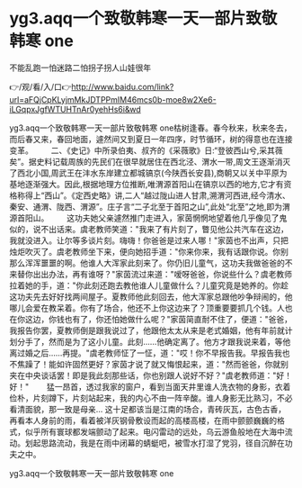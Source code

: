 # yg3.aqq一个致敬韩寒一天一部片致敬韩寒 one
不能乱跑一怕迷路二怕拐子拐人山娃很年

👉/观/看/入/口👉http://www.baidu.com/link?url=aFQjCpKLyjmMkJDTPPmIM46mcs0b-moe8w2Xe6-iLGqpxJgfWTUHTnAr0yehHs6i&wd

yg3.aqq一个致敬韩寒一天一部片致敬韩寒 one枯树逢春。春今秋来，秋来冬去，而后春又来，春回地面，遽然间又到夏日一年四序，时节循环，树的得意也在连接变革。
　　二、《史记》中所录伯夷、叔齐的《采薇歌》日:“登彼西山兮,采其薇矣”。据史料记载周族的先民们在很早就居住在西北泾、渭水一带,周文王逐渐消灭了西北小国,周武王在沣水东岸建立都城镐京(今陕西长安县),商朝又以关中平原为基地逐渐强大。因此,根据地理方位推断,唯渭源首阳山在镐京以西的地方,它才有资格称得上“西山”。《定西史略》讲,二人“越过陇山进人甘肃,溯渭河西进,经今清水、秦安、通渭、陇西、渭源”。庄子言“二子北至于首阳之山”,此处“北至”之地,即为渭源首阳山。
　　这功夫她父亲遽然推门走进入，家茵惘惘地望着他几乎像见了鬼似的，说不出话来。虞老教师笑道："我来了有片刻了，瞥见他公共汽车在这边，我就没进入。让尔等多谈片刻。嗨嗨！你爸爸是过来人哪！"家茵也不出声，只把烛炬吹灭了。虞老教师坐下来，便向她招手道："你来你来，我有话跟你说。你别那么浑浑噩噩的啊。他谁人大浑家此刻来了。你仍旧儿童气，这功夫我做爸爸的不来替你出出办法，再有谁呀？"家茵流过来道："嗳呀爸爸，你说些什么？虞老教师拉着她的手，道："你此刻还跑去教他谁人儿童做什么？儿童究竟是她养的。你趁这功夫先去好好找两间屋子。夏教师他此刻回去，他大浑家总跟他吵争辩闹的，他哪儿会爱在教呆着。你有了场合，他还不上你这边来了？顶重要要抓几个钱。人也在你这边，你钱也有了，你还怕她做什么呢？"家茵简直耐不住了，便道："爸爸，我报告你罢，夏教师倒是跟我说过了，他跟他太太从来是老式婚姻，他有年前就计划分手了，然而是为了这小儿童。此刻……他确定离了。他方才跟我说来着，等他离过婚之后……再提。"虞老教师怔了一怔，道："哎！你不早报告我。早报告我也不焦躁了！能如许固然更好？家茵才说了就又悔恨起来，道："然而爸爸，你就别夹在中央谈话罢！即是我此刻那些话，你也别跟人说好不好？"虞老教师道："好！好！"
　　猛一昂首，透过我家的窗户，看到当面天井里谁人洗衣物的身影，衣着俭朴，片刻蹲下，片刻站起来，我的内心不由一阵辛酸。谁人身影无比熟习，不必看清面貌，那一致是母亲...
这十足都该当是江南的场合，青砖灰瓦，古色古香，再看本人身前的雨，看着被洋灰钢骨敷设而起的高楼高楼，在雨中颤颤巍巍的格式，似乎所有寰球都发端颤动了起来。电闪雷动的远处，乌云游鱼般地在大海中流动。划起思路流动，我是在雨中闭幕的蜻蜓吧，被雪水打湿了党羽，径自沉醉在功夫之中。

yg3.aqq一个致敬韩寒一天一部片致敬韩寒 one
